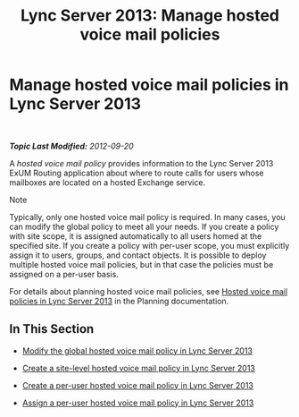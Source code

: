 ﻿---
title: 'Lync Server 2013: Manage hosted voice mail policies'
TOCTitle: Manage hosted voice mail policies
ms:assetid: 50ff22e3-9c8b-4a33-a72f-d149892acf53
ms:mtpsurl: https://technet.microsoft.com/en-us/library/Gg398332(v=OCS.15)
ms:contentKeyID: 48184139
ms.date: 07/23/2014
mtps_version: v=OCS.15
---

<div data-xmlns="http://www.w3.org/1999/xhtml">

<div class="topic" data-xmlns="http://www.w3.org/1999/xhtml" data-msxsl="urn:schemas-microsoft-com:xslt" data-cs="http://msdn.microsoft.com/en-us/">

<div data-asp="http://msdn2.microsoft.com/asp">

# Manage hosted voice mail policies in Lync Server 2013

</div>

<div id="mainSection">

<div id="mainBody">

<span> </span>

_**Topic Last Modified:** 2012-09-20_

A *hosted voice mail policy* provides information to the Lync Server 2013 ExUM Routing application about where to route calls for users whose mailboxes are located on a hosted Exchange service.

<div class="alert">


> [!NOTE]
> Typically, only one hosted voice mail policy is required. In many cases, you can modify the global policy to meet all your needs. If you create a policy with site scope, it is assigned automatically to all users homed at the specified site. If you create a policy with per-user scope, you must explicitly assign it to users, groups, and contact objects. It is possible to deploy multiple hosted voice mail policies, but in that case the policies must be assigned on a per-user basis.



</div>

For details about planning hosted voice mail policies, see [Hosted voice mail policies in Lync Server 2013](lync-server-2013-hosted-voice-mail-policies.md) in the Planning documentation.

<div>

## In This Section

  - [Modify the global hosted voice mail policy in Lync Server 2013](lync-server-2013-modify-the-global-hosted-voice-mail-policy.md)

  - [Create a site-level hosted voice mail policy in Lync Server 2013](lync-server-2013-create-a-site-level-hosted-voice-mail-policy.md)

  - [Create a per-user hosted voice mail policy in Lync Server 2013](lync-server-2013-create-a-per-user-hosted-voice-mail-policy.md)

  - [Assign a per-user hosted voice mail policy in Lync Server 2013](lync-server-2013-assign-a-per-user-hosted-voice-mail-policy.md)

</div>

</div>

<span> </span>

</div>

</div>

</div>


